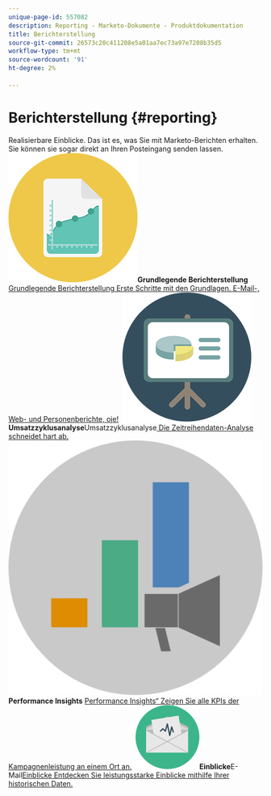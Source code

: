 ```yaml
---
unique-page-id: 557082
description: Reporting - Marketo-Dokumente - Produktdokumentation
title: Berichterstellung
source-git-commit: 26573c20c411208e5a01aa7ec73a97e7208b35d5
workflow-type: tm+mt
source-wordcount: '91'
ht-degree: 2%

---
```



# Berichterstellung {#reporting}

Realisierbare Einblicke. Das ist es, was Sie mit Marketo-Berichten erhalten. Sie können sie sogar direkt an Ihren Posteingang senden lassen.
**&#x200B; ![Grundlegende Berichterstellung](assets/documents-bookmarks-17.png)Grundlegende Berichterstellung** [Grundlegende Berichterstellung Erste Schritte mit den Grundlagen. E-Mail-, Web- und Personenberichte, oje!](https://docs.marketo.com/display/DOCS/Basic+Reporting)     **&#x200B; ![Umsatzzyklusanalyse](assets/seo-08.png)Umsatzzyklusanalyse**&#x200B;Umsatzzyklusanalyse[ Die Zeitreihendaten-Analyse schneidet hart ab.](https://docs.marketo.com/display/DOCS/Revenue+Cycle+Analytics)     **&#x200B; ![Performance Insights](assets/mpi-for-docs-2x.png)Performance Insights** [Performance Insights“ Zeigen Sie alle KPIs der Kampagnenleistung an einem Ort an.](https://docs.marketo.com/display/DOCS/Marketing+Performance+Insights)     **&#x200B; ![E-Mail](assets/email-insights.png)Einblicke**&#x200B;E-Mail[Einblicke Entdecken Sie leistungsstarke Einblicke mithilfe Ihrer historischen Daten.](https://docs.marketo.com/display/DOCS/Email+Insights)
